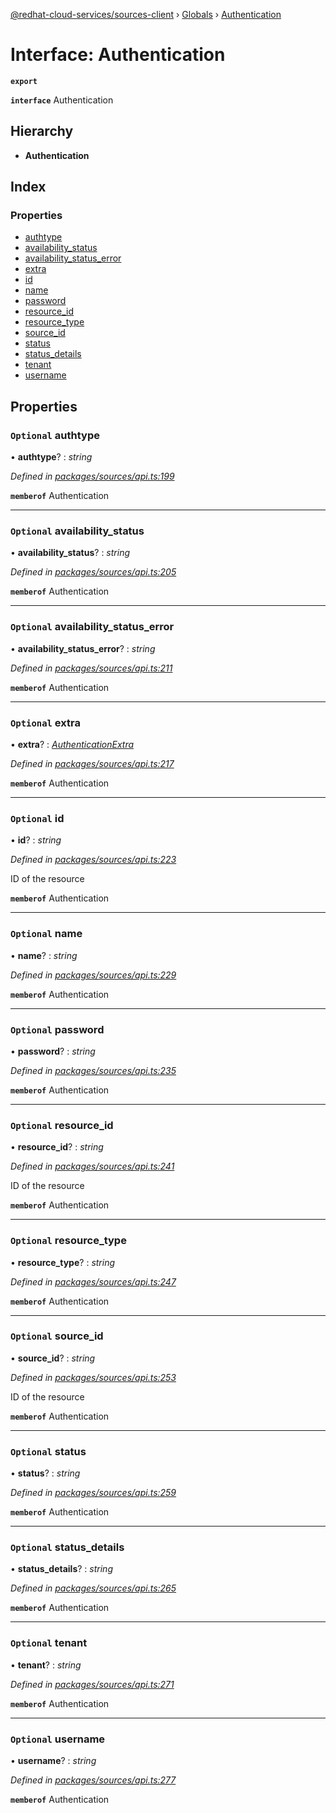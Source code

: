 [@redhat-cloud-services/sources-client](../README.md) › [Globals](../globals.md) › [Authentication](authentication.md)

# Interface: Authentication

**`export`** 

**`interface`** Authentication

## Hierarchy

* **Authentication**

## Index

### Properties

* [authtype](authentication.md#optional-authtype)
* [availability_status](authentication.md#optional-availability_status)
* [availability_status_error](authentication.md#optional-availability_status_error)
* [extra](authentication.md#optional-extra)
* [id](authentication.md#optional-id)
* [name](authentication.md#optional-name)
* [password](authentication.md#optional-password)
* [resource_id](authentication.md#optional-resource_id)
* [resource_type](authentication.md#optional-resource_type)
* [source_id](authentication.md#optional-source_id)
* [status](authentication.md#optional-status)
* [status_details](authentication.md#optional-status_details)
* [tenant](authentication.md#optional-tenant)
* [username](authentication.md#optional-username)

## Properties

### `Optional` authtype

• **authtype**? : *string*

*Defined in [packages/sources/api.ts:199](https://github.com/RedHatInsights/javascript-clients/blob/master/packages/sources/api.ts#L199)*

**`memberof`** Authentication

___

### `Optional` availability_status

• **availability_status**? : *string*

*Defined in [packages/sources/api.ts:205](https://github.com/RedHatInsights/javascript-clients/blob/master/packages/sources/api.ts#L205)*

**`memberof`** Authentication

___

### `Optional` availability_status_error

• **availability_status_error**? : *string*

*Defined in [packages/sources/api.ts:211](https://github.com/RedHatInsights/javascript-clients/blob/master/packages/sources/api.ts#L211)*

**`memberof`** Authentication

___

### `Optional` extra

• **extra**? : *[AuthenticationExtra](authenticationextra.md)*

*Defined in [packages/sources/api.ts:217](https://github.com/RedHatInsights/javascript-clients/blob/master/packages/sources/api.ts#L217)*

**`memberof`** Authentication

___

### `Optional` id

• **id**? : *string*

*Defined in [packages/sources/api.ts:223](https://github.com/RedHatInsights/javascript-clients/blob/master/packages/sources/api.ts#L223)*

ID of the resource

**`memberof`** Authentication

___

### `Optional` name

• **name**? : *string*

*Defined in [packages/sources/api.ts:229](https://github.com/RedHatInsights/javascript-clients/blob/master/packages/sources/api.ts#L229)*

**`memberof`** Authentication

___

### `Optional` password

• **password**? : *string*

*Defined in [packages/sources/api.ts:235](https://github.com/RedHatInsights/javascript-clients/blob/master/packages/sources/api.ts#L235)*

**`memberof`** Authentication

___

### `Optional` resource_id

• **resource_id**? : *string*

*Defined in [packages/sources/api.ts:241](https://github.com/RedHatInsights/javascript-clients/blob/master/packages/sources/api.ts#L241)*

ID of the resource

**`memberof`** Authentication

___

### `Optional` resource_type

• **resource_type**? : *string*

*Defined in [packages/sources/api.ts:247](https://github.com/RedHatInsights/javascript-clients/blob/master/packages/sources/api.ts#L247)*

**`memberof`** Authentication

___

### `Optional` source_id

• **source_id**? : *string*

*Defined in [packages/sources/api.ts:253](https://github.com/RedHatInsights/javascript-clients/blob/master/packages/sources/api.ts#L253)*

ID of the resource

**`memberof`** Authentication

___

### `Optional` status

• **status**? : *string*

*Defined in [packages/sources/api.ts:259](https://github.com/RedHatInsights/javascript-clients/blob/master/packages/sources/api.ts#L259)*

**`memberof`** Authentication

___

### `Optional` status_details

• **status_details**? : *string*

*Defined in [packages/sources/api.ts:265](https://github.com/RedHatInsights/javascript-clients/blob/master/packages/sources/api.ts#L265)*

**`memberof`** Authentication

___

### `Optional` tenant

• **tenant**? : *string*

*Defined in [packages/sources/api.ts:271](https://github.com/RedHatInsights/javascript-clients/blob/master/packages/sources/api.ts#L271)*

**`memberof`** Authentication

___

### `Optional` username

• **username**? : *string*

*Defined in [packages/sources/api.ts:277](https://github.com/RedHatInsights/javascript-clients/blob/master/packages/sources/api.ts#L277)*

**`memberof`** Authentication
